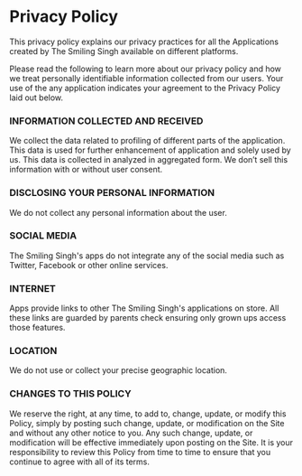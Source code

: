 # **Privacy Policy**

This privacy policy explains our privacy practices for all the Applications created by The Smiling Singh available on different platforms.

Please read the following to learn more about our privacy policy and how we treat personally identifiable information collected from our users. Your use of the any application indicates your agreement to the Privacy Policy laid out below.

### INFORMATION COLLECTED AND RECEIVED

We collect the data related to profiling of different parts of the application. This data is used for further enhancement of application and solely used by us. This data is collected in analyzed in aggregated form. We don’t sell this information with or without user consent.

### DISCLOSING YOUR PERSONAL INFORMATION

We do not collect any personal information about the user.

### SOCIAL MEDIA

The Smiling Singh's apps do not integrate any of the social media such as Twitter, Facebook or other online services.

### INTERNET

Apps provide links to other The Smiling Singh's applications on store. All these links are guarded by parents check ensuring only grown ups access those features.

### LOCATION

We do not use or collect your precise geographic location.

### CHANGES TO THIS POLICY

We reserve the right, at any time, to add to, change, update, or modify this Policy, simply by posting such change, update, or modification on the Site and without any other notice to you. Any such change, update, or modification will be effective immediately upon posting on the Site. It is your responsibility to review this Policy from time to time to ensure that you continue to agree with all of its terms.
